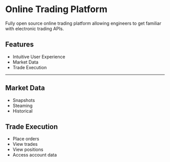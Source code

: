 # Online Trading Platform

Fully open source online trading platform allowing engineers to get familiar with electronic trading APIs. 

## Features
* Intuitive User Experience
* Market Data 
* Trade Execution

---

## Market Data
* Snapshots
* Steaming
* Historical

## Trade Execution
* Place orders
* View trades
* View positions
* Access account data
